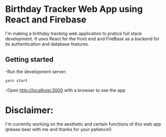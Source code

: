 # Birthday Tracker Web App using React and Firebase
I'm making a brithday tracking web application to pratice full stack development. It uses React for the front end and FireBase as a backend for its authentication and database features.

## Getting started

-Run the development server:

```bash
yarn start
```

-Open [http://localhost:3000](http://localhost:3000) with a browser to see the app.

# Disclaimer:
I'm currently working on the aesthetic and certain functions of this web app (please bear with me and thanks for your patience!)


